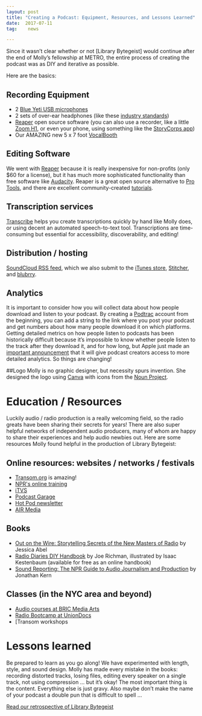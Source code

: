 ```yaml
---
layout: post
title: "Creating a Podcast: Equipment, Resources, and Lessons Learned"
date:  2017-07-11
tag:	news

---
```


Since it wasn’t clear whether or not [Library Bytegeist] would continue after the end of Molly’s fellowship at METRO, the entire process of creating the podcast was as DIY and iterative as possible.

Here are the basics:

## Recording Equipment
* 2 [Blue Yeti USB microphones](http://www.bluemic.com/products/yeti/)
* 2 sets of over-ear headphones (like these [industry standards](https://www.sweetwater.com/store/detail/MDR7506))
* [Reaper](https://www.reaper.fm/) open source software (you can also use a recorder, like a little [Zoom H1](https://www.zoom-na.com/products/field-video-recording/field-recording/zoom-h1-handy-recorder), or even your phone, using something like the [StoryCorps app](https://storycorps.me/))
* Our AMAZING new 5 x 7 foot [VocalBooth](http://www.vocalbooth.com/vocalbooth-gallery/#)

## Editing Software
We went with [Reaper](https://www.reaper.fm/) because it is really inexpensive for non-profits (only $60 for a license), but it has much more sophisticated functionality than free software like [Audacity](http://www.audacityteam.org/). Reaper is a great open source alternative to [Pro Tools](http://www.avid.com/pro-tools), and there are excellent community-created [tutorials](https://forum.cockos.com/forumdisplay.php?f=20).

## Transcription services
[Transcribe](https://transcribe.wreally.com/) helps you create transcriptions quickly by hand like Molly does, or using decent an automated speech-to-text tool. Transcriptions are time-consuming but essential for accessibility, discoverability, and editing!

## Distribution / hosting
[SoundCloud RSS feed](https://soundcloud.com/), which we also submit to the [iTunes store](https://itunesconnect.apple.com/), [Stitcher](http://www.stitcher.com/content-providers), and [blubrry](https://www.blubrry.com/).

## Analytics
It is important to consider how you will collect data about how people download and listen to your podcast. By creating a [Podtrac](http://analytics.podtrac.com/) account from the beginning, you can add a string to the link where you post your podcast and get numbers about how many people download it on which platforms. Getting detailed metrics on how people listen to podcasts has been historically difficult because it’s impossible to know whether people listen to the track after they download it, and for how long, but Apple just made an [important announcement](https://digiday.com/media/need-know-apples-new-podcast-analytics/) that it will give podcast creators access to more detailed analytics. So things are changing!

##Logo
Molly is no graphic designer, but necessity spurs invention. She designed the logo using [Canva](https://www.canva.com/) with icons from the [Noun Project](https://thenounproject.com/).

# Education / Resources
Luckily audio / radio production is a really welcoming field, so the radio greats have been sharing their secrets for years! There are also super helpful networks of independent audio producers, many of whom are happy to share their experiences and help audio newbies out. Here are some resources Molly found helpful in the production of Library Bytegeist:

## Online resources: websites / networks / festivals
* [Transom.org](https://thenounproject.com/) is amazing!
* [NPR's online training](http://training.npr.org/)
* [iTVS](https://itvs.org/)
* [Podcast Garage](https://www.podcastgarage.org/)
* [Hot Pod newsletter](https://www.hotpodnews.com/)
* [AIR Media](https://airmedia.org/)

## Books
* [Out on the Wire: Storytelling Secrets of the New Masters of Radio](https://jessicaabel.com/out-on-the-wire/) by Jessica Abel
* [Radio Diaries DIY Handbook](https://jessicaabel.com/out-on-the-wire/) by Joe Richman, illustrated by Isaac Kestenbaum (available for free as an online handbook)
* [Sound Reporting: The NPR Guide to Audio Journalism and Production](http://press.uchicago.edu/ucp/books/book/chicago/S/bo5821945.html) by Jonathan Kern

## Classes (in the NYC area and beyond)
* [Audio courses at BRIC Media Arts](https://www.bricartsmedia.org/media-education-courses#!audio)
* [Radio Bootcamp at UnionDocs](https://uniondocs.org/event/2017-05-radio-boot-camp/)
* [Transom workshops[](http://transom.org/workshops/about/)

# Lessons learned
Be prepared to learn as you go along! We have experimented with length, style, and sound design. Molly has made every mistake in the books: recording distorted tracks, losing files, editing every speaker on a single track, not using compression … but it’s okay! The most important thing is the content. Everything else is just gravy. Also maybe don’t make the name of your podcast a double pun that is difficult to spell …

[Read our retrospective of Library Bytegeist](http://metro.org/news/library-bytegeist-retrospective)
